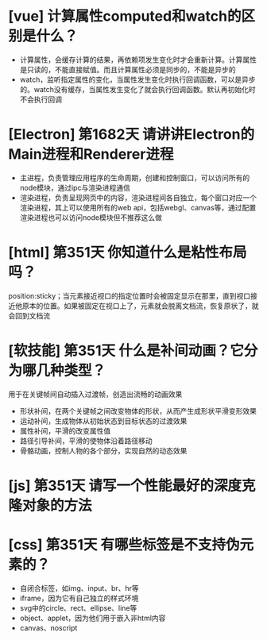 # [vue] 计算属性computed和watch的区别是什么？

- 计算属性，会缓存计算的结果，再依赖项发生变化时才会重新计算。计算属性是只读的，不能直接赋值。而且计算属性必须是同步的，不能是异步的
- watch，监听指定属性的变化，当属性发生变化时执行回调函数，可以是异步的。watch没有缓存，当属性发生变化了就会执行回调函数。默认再初始化时不会执行回调

# [Electron] 第1682天 请讲讲Electron的Main进程和Renderer进程

- 主进程，负责管理应用程序的生命周期，创建和控制窗口，可以访问所有的node模块，通过ipc与渲染进程通信
- 渲染进程，负责呈现网页中的内容，渲染进程间各自独立，每个窗口对应一个渲染进程，其上可以使用所有的web api，包括webgl、canvas等，通过配置渲染进程也可以访问node模块但不推荐这么做

# [html] 第351天 你知道什么是粘性布局吗？

position:sticky；当元素接近视口的指定位置时会被固定显示在那里，直到视口接近他原本的位置。如果被固定在视口上了，元素就会脱离文档流，恢复原状了，就会回到文档流

# [软技能] 第351天 什么是补间动画？它分为哪几种类型？

用于在关键帧间自动插入过渡帧，创造出流畅的动画效果
- 形状补间，在两个关键帧之间改变物体的形状，从而产生成形状平滑变形效果
- 运动补间，生成物体从初始状态到目标状态的过渡效果
- 属性补间，平滑的改变属性值
- 路径引导补间，平滑的使物体沿着路径移动
- 骨骼动画，控制人物的各个部分，实现自然的动态效果

# [js] 第351天 请写一个性能最好的深度克隆对象的方法

# [css] 第351天 有哪些标签是不支持伪元素的？

- 自闭合标签，如img、input、br、hr等
- iframe，因为它有自己独立的样式环境
- svg中的circle、rect、ellipse、line等
- object、applet，因为他们用于嵌入非html内容
- canvas、noscript
